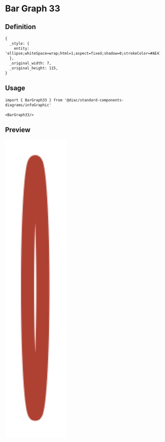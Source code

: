 # Bar Graph 33

## Definition

```
{
  _style: { 
    entity: 'ellipse;whiteSpace=wrap;html=1;aspect=fixed;shadow=0;strokeColor=#AE4132;strokeWidth=6;fontSize=16;align=center;fontStyle=1',
  },
  _original_width: 7,
  _original_height: 115,
}
```

## Usage

```
import { BarGraph33 } from '@diac/standard-components-diagrams/infoGraphic'

<BarGraph33/>
```

## Preview

<img src="./bar-graph-33.png" width="200"/>
